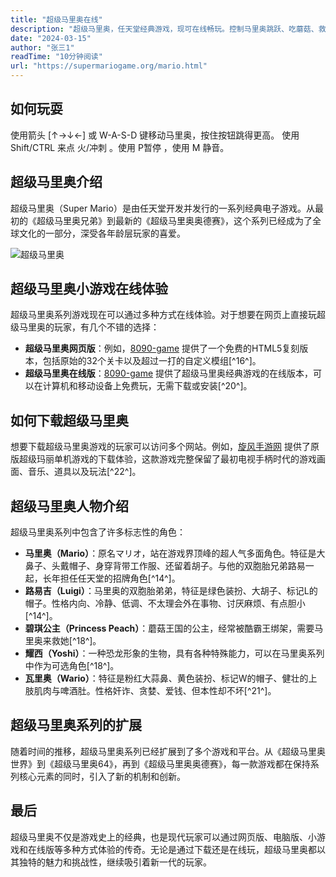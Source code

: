 ```yaml
---
title: "超级马里奥在线"
description: "超级马里奥，任天堂经典游戏，现可在线畅玩。控制马里奥跳跃、吃蘑菇、救公主，体验原版乐趣在线玩，重温童年经典游戏。"
date: "2024-03-15"
author: "张三1"
readTime: "10分钟阅读"
url: "https://supermariogame.org/mario.html"
---
```


## 如何玩耍

使用箭头 [↑→↓←] 或 W-A-S-D 键移动马里奥，按住按钮跳得更高。
使用 Shift/CTRL 来点 火/冲刺 。使用 P暂停 ，使用 M 静音。

## 超级马里奥介绍

超级马里奥（Super Mario）是由任天堂开发并发行的一系列经典电子游戏。从最初的《超级马里奥兄弟》到最新的《超级马里奥奥德赛》，这个系列已经成为了全球文化的一部分，深受各年龄层玩家的喜爱。

![超级马里奥](https://eloutput.com/wp-content/uploads/2022/03/Super-Mario-Bros-1985.jpg.webp)

## 超级马里奥小游戏在线体验

超级马里奥系列游戏现在可以通过多种方式在线体验。对于想要在网页上直接玩超级马里奥的玩家，有几个不错的选择：

- **超级马里奥网页版**：例如，[8090-game](https://8090-game.online) 提供了一个免费的HTML5复刻版本，包括原始的32个关卡以及超过一打的自定义模组[^16^]。
- **超级马里奥在线版**：[8090-game](https://8090-game.online) 提供了超级马里奥经典游戏的在线版本，可以在计算机和移动设备上免费玩，无需下载或安装[^20^]。

## 如何下载超级马里奥

想要下载超级马里奥游戏的玩家可以访问多个网站。例如，[旋风手游网](http://www.xfdown.com/soft/123262.html) 提供了原版超级玛丽单机游戏的下载体验，这款游戏完整保留了最初电视手柄时代的游戏画面、音乐、道具以及玩法[^22^]。

## 超级马里奥人物介绍
超级马里奥系列中包含了许多标志性的角色：

- **马里奥（Mario）**：原名マリオ，站在游戏界顶峰的超人气多面角色。特征是大鼻子、头戴帽子、身穿背带工作服、还留着胡子。与他的双胞胎兄弟路易一起，长年担任任天堂的招牌角色[^14^]。
- **路易吉（Luigi）**：马里奥的双胞胎弟弟，特征是绿色装扮、大胡子、标记L的帽子。性格内向、冷静、低调、不太理会外在事物、讨厌麻烦、有点胆小[^14^]。
- **碧琪公主（Princess Peach）**：蘑菇王国的公主，经常被酷霸王绑架，需要马里奥来救她[^18^]。
- **耀西（Yoshi）**：一种恐龙形象的生物，具有各种特殊能力，可以在马里奥系列中作为可选角色[^18^]。
- **瓦里奥（Wario）**：特征是粉红大蒜鼻、黄色装扮、标记W的帽子、健壮的上肢肌肉与啤酒肚。性格奸诈、贪婪、爱钱、但本性却不坏[^21^]。

## 超级马里奥系列的扩展

随着时间的推移，超级马里奥系列已经扩展到了多个游戏和平台。从《超级马里奥世界》到《超级马里奥64》，再到《超级马里奥奥德赛》，每一款游戏都在保持系列核心元素的同时，引入了新的机制和创新。

## 最后
超级马里奥不仅是游戏史上的经典，也是现代玩家可以通过网页版、电脑版、小游戏和在线版等多种方式体验的传奇。无论是通过下载还是在线玩，超级马里奥都以其独特的魅力和挑战性，继续吸引着新一代的玩家。